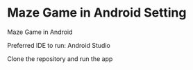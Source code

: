  
 # Maze Game in Android Setting
 
 Maze Game in Android
 
 Preferred IDE to run: Android Studio
 
 Clone the repository and run the app
